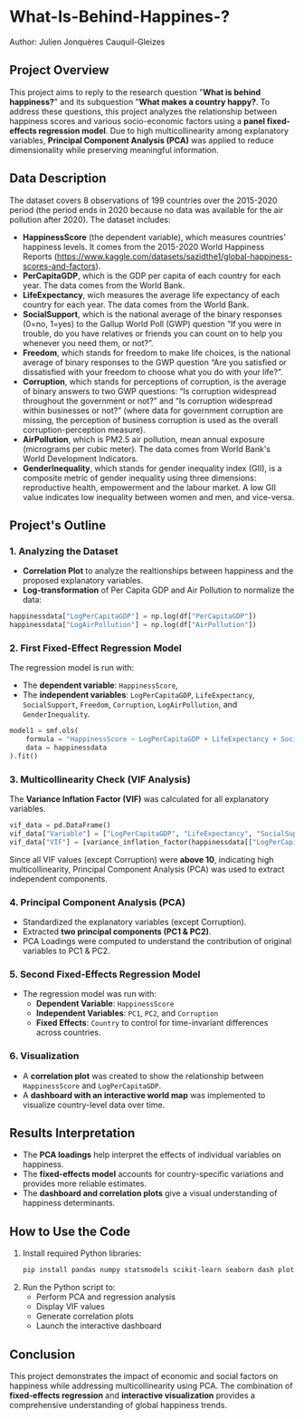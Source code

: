 # What-Is-Behind-Happines-?
Author: Julien Jonquères Cauquil-Gleizes

## Project Overview
This project aims to reply to the research question "**What is behind happiness?**" and its subquestion "**What makes a country happy?**. To address these questions, this project analyzes the relationship between happiness scores and various socio-economic factors using a **panel fixed-effects regression model**. Due to high multicollinearity among explanatory variables, **Principal Component Analysis (PCA)** was applied to reduce dimensionality while preserving meaningful information.

## Data Description
The dataset covers 8 observations of 199 countries over the 2015-2020 period (the period ends in 2020 because no data was available for the air pollution after 2020).
The dataset includes:
- **HappinessScore** (the dependent variable), which measures countries' happiness levels. It comes from the 2015-2020 World Happiness Reports (<https://www.kaggle.com/datasets/sazidthe1/global-happiness-scores-and-factors>).
- **PerCapitaGDP**, which is the GDP per capita of each country for each year. The data comes from the World Bank.
- **LifeExpectancy**, wich measures the average life expectancy of each country for each year. The data comes from the World Bank.
- **SocialSupport**, which is the national average of the binary responses (0=no, 1=yes) to the Gallup World Poll (GWP) question “If you were in trouble, do you have relatives or friends you can count on to help you whenever you need them, or not?”.
- **Freedom**, which stands for freedom to make life choices, is the national average of binary responses to the GWP question “Are you satisfied or dissatisfied with your freedom to choose what you do with your life?”.
- **Corruption**, which stands for perceptions of corruption, is the average of binary answers to two GWP questions: “Is corruption widespread throughout the government or not?” and “Is corruption widespread within businesses or not?” (where data for government corruption are missing, the perception of business corruption is used as the overall corruption-perception measure).
- **AirPollution**, which is PM2.5 air pollution, mean annual exposure (micrograms per cubic meter). The data comes from World Bank's World Development Indicators.
- **GenderInequality**, which stands for gender inequality index (GII), is a composite metric of gender inequality using three dimensions: reproductive health, empowerment and the labour market. A low GII value indicates low inequality between women and men, and vice-versa.


## Project's Outline
### 1. **Analyzing the Dataset**
- **Correlation Plot** to analyze the realtionships between happiness and the proposed explanatory variables.
- **Log-transformation** of Per Capita GDP and Air Pollution to normalize the data:
```python
happinessdata["LogPerCapitaGDP"] = np.log(df["PerCapitaGDP"])
happinessdata["LogAirPollution"] = np.log(df["AirPollution"])
```

### 2. **First Fixed-Effect Regression Model**
The regression model is run with:
- The **dependent variable**: `HappinessScore`,
- The **independent variables**: `LogPerCapitaGDP`, `LifeExpectancy`, `SocialSupport`, `Freedom`, `Corruption`, `LogAirPollution`, and `GenderInequality`.
```python
model1 = smf.ols(
    formula = "HappinessScore ~ LogPerCapitaGDP + LifeExpectancy + SocialSupport + Freedom + Corruption + LogAirPollution + GenderInequality + C(Country)",
    data = happinessdata
).fit()
```

### 3. **Multicollinearity Check (VIF Analysis)**
The **Variance Inflation Factor (VIF)** was calculated for all explanatory variables.
```python
vif_data = pd.DataFrame()
vif_data["Variable"] = ["LogPerCapitaGDP", "LifeExpectancy", "SocialSupport", "Freedom", "Corruption", "LogAirPollution", "GenderInequality"]
vif_data["VIF"] = [variance_inflation_factor(happinessdata[["LogPerCapitaGDP", "LifeExpectancy", "SocialSupport", "Freedom", "Corruption", "LogAirPollution", "GenderInequality"]].values, i) for i in range(len(["LogPerCapitaGDP", "LifeExpectancy", "SocialSupport", "Freedom", "Corruption", "LogAirPollution", "GenderInequality"]))]
```
Since all VIF values (except Corruption) were **above 10**, indicating high multicollinearity, Principal Component Analysis (PCA) was used to extract independent components.

### 4. **Principal Component Analysis (PCA)**
- Standardized the explanatory variables (except Corruption).
- Extracted **two principal components (PC1 & PC2)**.
- PCA Loadings were computed to understand the contribution of original variables to PC1 & PC2.

### 5. **Second Fixed-Effects Regression Model**
- The regression model was run with:
  - **Dependent Variable**: `HappinessScore`
  - **Independent Variables**: `PC1`, `PC2`, and `Corruption`
  - **Fixed Effects**: `Country` to control for time-invariant differences across countries.

### 6. **Visualization**
- A **correlation plot** was created to show the relationship between `HappinessScore` and `LogPerCapitaGDP`.
- A **dashboard with an interactive world map** was implemented to visualize country-level data over time.

## Results Interpretation
- The **PCA loadings** help interpret the effects of individual variables on happiness.
- The **fixed-effects model** accounts for country-specific variations and provides more reliable estimates.
- The **dashboard and correlation plots** give a visual understanding of happiness determinants.

## How to Use the Code
1. Install required Python libraries:
   ```bash
   pip install pandas numpy statsmodels scikit-learn seaborn dash plotly
   ```
2. Run the Python script to:
   - Perform PCA and regression analysis
   - Display VIF values
   - Generate correlation plots
   - Launch the interactive dashboard

## Conclusion
This project demonstrates the impact of economic and social factors on happiness while addressing multicollinearity using PCA. The combination of **fixed-effects regression** and **interactive visualization** provides a comprehensive understanding of global happiness trends.

